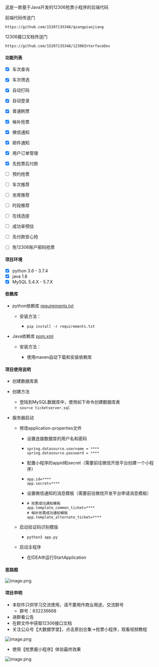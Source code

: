 这是一款基于Java开发的12306抢票小程序的后端代码

前端代码传送门

`https://github.com/15207135348/qiangpiaojiang`

12306接口文档传送门

`https://github.com/15207135348/12306InterfaceDoc`

#### 功能列表

*   [x]  车次查询
*   [x]  车次筛选
*   [x]  自动打码
*   [x]  自动登录
*   [x]  普通刷票
*   [x]  候补抢票
*   [x]  微信通知
*   [x]  邮件通知
*   [x]  用户订单管理
*   [x]  先抢票后付款

*   [ ]  预约抢票
*   [ ]  车次推荐
*   [ ]  坐席推荐
*   [ ]  时段推荐
*   [ ]  在线选座
*   [ ]  成功率预估
*   [ ]  先付款安心抢
*   [ ]  免12306账户密码抢票

#### 项目环境

*   [x]  python 3.6 - 3.7.4
*   [x]  java 1.8
*   [x]  MySQL 5.4.X - 5.7.X

#### 依赖库

*   python依赖库 [requirements.txt](https://github.com/15207135348/Java12306/blob/master/src/main/python/requestments.txt)

    *   安装方法：

        *   `pip install -r requirements.txt`

*   Java依赖库 [pom.xml](https://github.com/15207135348/Java12306/blob/master/pom.xml)

    *   安装方法：

        *   使用maven自动下载和安装依赖库

#### 项目使用说明

- 创建数据库表

- 创建方法

  - 登陆到MySQL数据库中，使用如下命令创建数据库表
  - `source ticketserver.sql`

- 服务器启动

  - 修改application-properties文件

    - 设置连接数据库的用户名和密码

    - ```
      spring.datasource.username = ****
      spring.datasource.password = ****
      ```

    - 配置小程序的appid和secret（需要前往微信开放平台创建一个小程序）

    - ```
      app.id=****
      app.secret=****
      ```

    - 设置微信通知的消息模板（需要前往微信开发平台申请消息模板）

    - ```
      # 抢票成功通知模板
      app.template_common_ticket=****
      # 候补抢票成功通知模板
      app.template_alternate_ticket=****
      ```

  - 启动验证码识别模版

    - `python3 app.py `

  - 启动主程序

    - 在IDEA中运行StartApplication
#### 思路图
![image.png](https://upload-images.jianshu.io/upload_images/12652505-9bef41219fa918f2.png?imageMogr2/auto-orient/strip%7CimageView2/2/w/1240)
#### 项目申明

- 本软件只供学习交流使用，请不要用作商业用途，交流群号
  - 群号：832236668
- 进群看公告
- 在群文件中获取12306接口文档
- 关注公众号【大数据学堂】，点击原创合集->抢票小程序，观看视频教程

![image.png](https://upload-images.jianshu.io/upload_images/12652505-11ac76079ebc425d.png?imageMogr2/auto-orient/strip%7CimageView2/2/w/1240)

- 使用【抢票酱小程序】体验最终效果

![image.png](https://upload-images.jianshu.io/upload_images/12652505-2339921f5266fc60.png?imageMogr2/auto-orient/strip%7CimageView2/2/w/1240)
